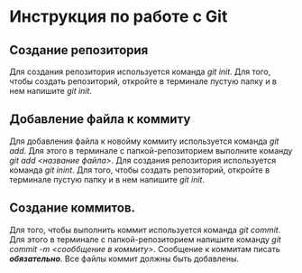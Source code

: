 # Инструкция по работе с Git

## Создание репозитория
Для создания репозитория используется команда *git init*. Для того, чтобы создать репозиторий, откройте в терминале пустую папку и в нем напишите *git init*.

## Добавление файла к коммиту
Для добавления файла к новойму коммиту используется команда *git add*. Для этого в терминале с папкой-репозиторием выполните команду *git add <название файла>*.
Для создания репозитория используется команда *git inint*. Для того, чтобы создать репозиторий, откройте в терминале пустую папку и в нем напишите *git init*.

## Создание коммитов.
Для того, чтобы выполнить коммит используется команда *git commit*. Для этого в терминале с папкой-репозиторием напишите команду *git commit -m <сооббщение в коммиту>*. Сообщение к коммитам писать ***обязательно***. Все файлы коммит должны  быть добавлены.
